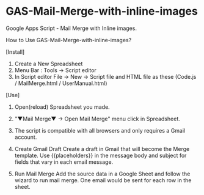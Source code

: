 # GAS-Mail-Merge-with-inline-images
Google Apps Script - Mail Merge with Inline images.

How to Use GAS-Mail-Merge-with-inline-images?

[Install]
1. Create a New Spreadsheet
2. Menu Bar : Tools -> Script editor
3. In Script editor File -> New -> Script file and HTML file as these (Code.js / MailMerge.html / UserManual.html)


[Use]

1. Open(reload) Spreadsheet you made.
2. "▼Mail Merge▼ -> Open Mail Merge" menu click in Spreadsheet.
3. The script is compatible with all browsers and only requires a Gmail account.
4. Create Gmail Draft
Create a draft in Gmail that will become the Merge template. Use {{placeholders}} in the message body and subject for fields that vary in each email message.

5. Run Mail Merge
Add the source data in a Google Sheet and follow the wizard to run mail merge. One email would be sent for each row in the sheet.
